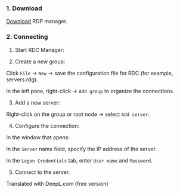 ### 1. Download

[Download](https://download.sysinternals.com/files/RDCMan.zip) RDP manager.

### 2. Connecting

1. Start RDC Manager:

2. Create a new group:

Click `File` → `New` → save the configuration file for RDC (for example, servers.rdg).

In the left pane, right-click → `Add group` to organize the connections.

3. Add a new server:

Right-click on the group or root node → select `Add server`.

4. Configure the connection:

In the window that opens:

In the `Server` name field, specify the IP address of the server.

In the `Logon Credentials` tab, enter `User name` and `Password`.

5. Connect to the server.

Translated with DeepL.com (free version)
